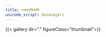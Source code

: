 ```yaml
---
title: +नक्षत्रचित्राणि
unicode_script: devanagari
---
```

{{< gallery dir="." figureClass="thumbnail">}}
